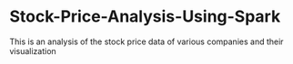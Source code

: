 # Stock-Price-Analysis-Using-Spark
This is an analysis of the stock price data of various companies and their visualization
